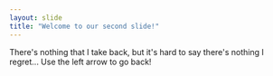 ```yaml
---
layout: slide
title: "Welcome to our second slide!"
---
```

There's nothing that I take back, but it's hard to say there's nothing I regret...
Use the left arrow to go back!